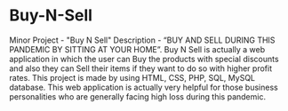 # Buy-N-Sell

Minor Project - "Buy N Sell" 
Description - “BUY AND SELL DURING THIS PANDEMIC BY SITTING AT YOUR HOME”. 
Buy N Sell is actually a web application in which the user can Buy the products with special discounts and also they can Sell their items if they want to do so with higher profit rates. This project is made by using HTML, CSS, PHP, SQL, MySQL database. This web application is actually very helpful for those business personalities who are generally facing high loss during this pandemic.
